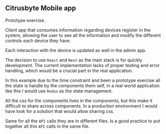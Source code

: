 ## Citrusbyte Mobile app

Prototype exercise.

Client app that consumes information regarding devices register in the system, allowing the user to see all the information and modify the different controls each device they have.

Each interaction with the device is updated as well in the admin app.

The decision to use `React` and `Next` as the main stack is for quickly development. The current implementation lacks of proper testing and error handling, which would be a crucial part in the real application.

In this example due to the time constraint and been a prototype exercise all the state is handle by the components them self, in a real world application like this I would use `Redux` as the state management.

All the css for the components lives in the components, but this make it difficult to share across components. In a production environment I would have look for a solution that would allow sharing css.

Same for all the `API` calls they are in different files. Is a good practice to put together all this `API` calls in the same file.
